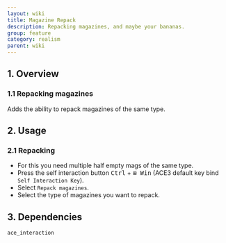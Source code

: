 ```yaml
---
layout: wiki
title: Magazine Repack
description: Repacking magazines, and maybe your bananas.
group: feature
category: realism
parent: wiki
---
```


## 1. Overview

### 1.1 Repacking magazines
Adds the ability to repack magazines of the same type.

## 2. Usage

### 2.1 Repacking
- For this you need multiple half empty mags of the same type.
- Press the self interaction button <kbd>Ctrl</kbd> + <kbd>⊞&nbsp;Win</kbd> (ACE3 default key bind `Self Interaction Key`).
- Select `Repack magazines`.
- Select the type of magazines you want to repack.

## 3. Dependencies

`ace_interaction`
